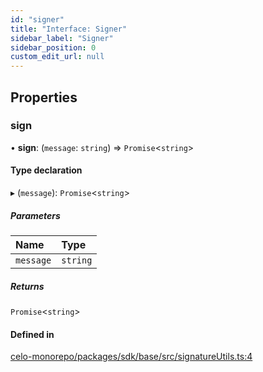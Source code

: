 ```yaml
---
id: "signer"
title: "Interface: Signer"
sidebar_label: "Signer"
sidebar_position: 0
custom_edit_url: null
---
```


## Properties

### sign

• **sign**: (`message`: `string`) => `Promise`<`string`\>

#### Type declaration

▸ (`message`): `Promise`<`string`\>

##### Parameters

| Name | Type |
| :------ | :------ |
| `message` | `string` |

##### Returns

`Promise`<`string`\>

#### Defined in

[celo-monorepo/packages/sdk/base/src/signatureUtils.ts:4](https://github.com/celo-org/docs/blob/36f0e03d3/celo-monorepo/packages/sdk/base/src/signatureUtils.ts#L4)
